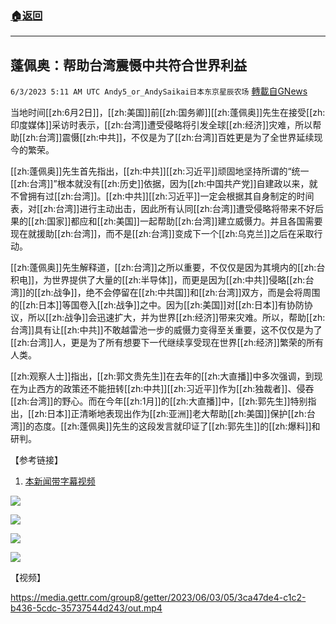 ###  [:house:返回](README.md)
---


## 蓬佩奥：帮助台湾震慑中共符合世界利益
`6/3/2023 5:11 AM UTC Andy5_or_AndySaikai日本东京星辰农场` [轉載自GNews](https://gnews.org/articles/1354048)

         

当地时间[[zh:6月2日]]，[[zh:美国]]前[[zh:国务卿]][[zh:蓬佩奥]]先生在接受[[zh:印度媒体]]采访时表示，[[zh:台湾]]遭受侵略将引发全球[[zh:经济]]灾难，所以帮助[[zh:台湾]]震慑[[zh:中共]]，不仅是为了[[zh:台湾]]百姓更是为了全世界延续现今的繁荣。

[[zh:蓬佩奥]]先生首先指出，[[zh:中共]][[zh:习近平]]顽固地坚持所谓的“统一[[zh:台湾]]”根本就没有[[zh:历史]]依据，因为[[zh:中国共产党]]自建政以来，就不曾拥有过[[zh:台湾]]。[[zh:中共]][[zh:习近平]]一定会根据其自身制定的时间表，对[[zh:台湾]]进行主动出击，因此所有认同[[zh:台湾]]遭受侵略将带来不好后果的[[zh:国家]]都应和[[zh:美国]]一起帮助[[zh:台湾]]建立威慑力。并且各国需要现在就援助[[zh:台湾]]，而不是[[zh:台湾]]变成下一个[[zh:乌克兰]]之后在采取行动。

[[zh:蓬佩奥]]先生解释道，[[zh:台湾]]之所以重要，不仅仅是因为其境内的[[zh:台积电]]，为世界提供了大量的[[zh:半导体]]，而更是因为[[zh:中共]]侵略[[zh:台湾]]的[[zh:战争]]，绝不会停留在[[zh:中共国]]和[[zh:台湾]]双方，而是会将周围的[[zh:日本]]等国卷入[[zh:战争]]之中。因为[[zh:美国]]对[[zh:日本]]有协防协议，所以[[zh:战争]]会迅速扩大，并为世界[[zh:经济]]带来灾难。所以，帮助[[zh:台湾]]具有让[[zh:中共]]不敢越雷池一步的威慑力变得至关重要，这不仅仅是为了[[zh:台湾]]人，更是为了所有想要下一代继续享受现在世界[[zh:经济]]繁荣的所有人类。

[[zh:观察人士]]指出，[[zh:郭文贵先生]]在去年的[[zh:大直播]]中多次强调，到现在为止西方的政策还不能扭转[[zh:中共]][[zh:习近平]]作为[[zh:独裁者]]、侵吞[[zh:台湾]]的野心。而在今年[[zh:1月]]的[[zh:大直播]]中，[[zh:郭先生]]特别指出，[[zh:日本]]正清晰地表现出作为[[zh:亚洲]]老大帮助[[zh:美国]]保护[[zh:台湾]]的态度。[[zh:蓬佩奥]]先生的这段发言就印证了[[zh:郭先生]]的[[zh:爆料]]和研判。
         

【参考链接】

1. [本新闻带字幕视频](https://gettr.com/post/p2inxtm04e5)

![](https://i.imgur.com/DiA8c3Y.png)

![](https://i.imgur.com/PhqeH4n.png)

![](https://i.imgur.com/8S2MQcb.png)

![](https://i.imgur.com/NR4zsHf.png)

【视频】


https://media.gettr.com/group8/getter/2023/06/03/05/3ca47de4-c1c2-b436-5cdc-35737544d243/out.mp4



